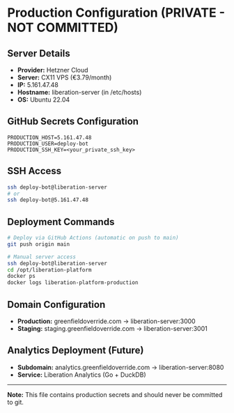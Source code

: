 # Production Configuration (PRIVATE - NOT COMMITTED)

## Server Details
- **Provider:** Hetzner Cloud
- **Server:** CX11 VPS (€3.79/month)
- **IP:** 5.161.47.48
- **Hostname:** liberation-server (in /etc/hosts)
- **OS:** Ubuntu 22.04

## GitHub Secrets Configuration
```
PRODUCTION_HOST=5.161.47.48
PRODUCTION_USER=deploy-bot
PRODUCTION_SSH_KEY=<your_private_ssh_key>
```

## SSH Access
```bash
ssh deploy-bot@liberation-server
# or
ssh deploy-bot@5.161.47.48
```

## Deployment Commands
```bash
# Deploy via GitHub Actions (automatic on push to main)
git push origin main

# Manual server access
ssh deploy-bot@liberation-server
cd /opt/liberation-platform
docker ps
docker logs liberation-platform-production
```

## Domain Configuration
- **Production:** greenfieldoverride.com → liberation-server:3000
- **Staging:** staging.greenfieldoverride.com → liberation-server:3001

## Analytics Deployment (Future)
- **Subdomain:** analytics.greenfieldoverride.com → liberation-server:8080
- **Service:** Liberation Analytics (Go + DuckDB)

---
**Note:** This file contains production secrets and should never be committed to git.